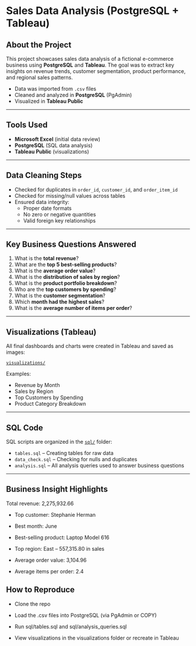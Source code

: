 # Sales Data Analysis (PostgreSQL + Tableau)

##  About the Project

This project showcases sales data analysis of a fictional e-commerce business using **PostgreSQL** and **Tableau**. The goal was to extract key insights on revenue trends, customer segmentation, product performance, and regional sales patterns.

- Data was imported from `.csv` files
- Cleaned and analyzed in **PostgreSQL** (PgAdmin)
- Visualized in **Tableau Public**

---

## Tools Used

- **Microsoft Excel** (initial data review)
- **PostgreSQL** (SQL data analysis)
- **Tableau Public** (visualizations)

---

## Data Cleaning Steps

- Checked for duplicates in `order_id`, `customer_id`, and `order_item_id`
- Checked for missing/null values across tables
- Ensured data integrity:
  - Proper date formats
  - No zero or negative quantities
  - Valid foreign key relationships

---

## Key Business Questions Answered

1. What is the **total revenue**?
2. What are the **top 5 best-selling products**?
3. What is the **average order value**?
4. What is the **distribution of sales by region**?
5. What is the **product portfolio breakdown**?
6. Who are the **top customers by spending**?
7. What is the **customer segmentation**?
8. Which **month had the highest sales**?
9. What is the **average number of items per order**?

---

## Visualizations (Tableau)

All final dashboards and charts were created in Tableau and saved as images:

[`visualizations/`](./visualizations)

Examples:
- Revenue by Month
- Sales by Region
- Top Customers by Spending
- Product Category Breakdown

---

## SQL Code

SQL scripts are organized in the [`sql/`](./sql) folder:

- `tables.sql` – Creating tables for raw data
- `data_check.sql` – Checking for nulls and duplicates
- `analysis.sql` – All analysis queries used to answer business questions

---

## Business Insight Highlights
Total revenue: 2,275,932.66

* Top customer: Stephanie Herman

* Best month: June

* Best-selling product: Laptop Model 616

* Top region: East – 557,315.80 in sales

* Average order value: 3,104.96
* Average items per order: 2.4



## How to Reproduce
* Clone the repo

* Load the .csv files into PostgreSQL (via PgAdmin or COPY)

* Run sql/tables.sql and sql/analysis_queries.sql

* View visualizations in the visualizations folder or recreate in Tableau

